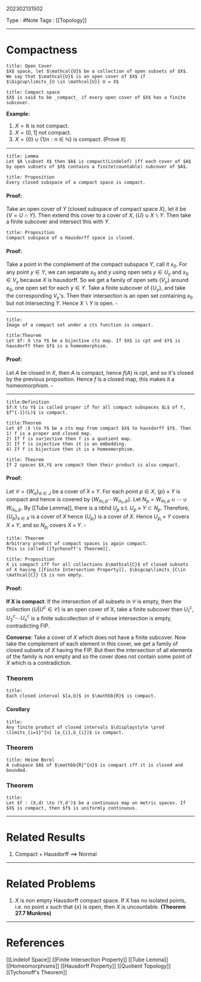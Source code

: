 202302131502

Type : #Note
Tags : [[Topology]]

---
# Compactness
```ad-note
title: Open Cover
$X$ space, let $\mathcal{U}$ be a collection of open subsets of $X$. We say that $\mathcal{U}$ is an open cover of $X$ if $\bigcup\limits_{U \in \mathcal{U}} U = X$ 
```

```ad-note
title: Compact space
$X$ is said to be _compact_ if every open cover of $X$ has a finite subcover.
```
**Example:**
1) $X  = \mathbb{R}$ is not compact.
2) $X = (0,1]$ not compact.
3) $X = \{0\} \cup \{1/n: n \in \mathbb{N}\}$ is compact. (Prove it)

---

```ad-note
title: Lemma
Let $A \subset X$ then $A$ is compact(Lindelof) iff each cover of $A$ by open subsets of $X$ contains a finite(countable) subcover of $A$.
```

```ad-note
title: Proposition
Every closed subspace of a compact space is compact.
```
#### Proof:
Take an open cover of $Y$ (closed subspace of compact space $X$), let it be $\{V = U \cap Y\}$. Then extend this cover to a cover of $X$, $\{U\}\cup X\backslash Y$. Then take a finite subcover and intersect this with $Y$.

```ad-note
title: Proposition
Compact subspace of a Hausdorff space is closed.
```
#### Proof:
Take a point in the complement of the compact subspace $Y$, call it $x_0$. For any point $y \in Y$, we can separate $x_0$ and $y$ using open sets $y \in U_y$ and $x_0 \in V_y$ because $X$ is hausdorff. So we get a family of open sets $\{V_y\}$ around $x_0$, one open set for each $y \in Y$. Take a finite subcover of $\{U_y\}$, and take the corresponding $V_y$'s. Then their intersection is an open set containing $x_0$ but not intersecting $Y$. Hence $X \backslash Y$ is open. $\square$ 

---

```ad-note
title:
Image of a compact set under a cts function is compact.
```

```ad-note
title:Theorem
Let $f: X \to Y$ be a bijective cts map. If $X$ is cpt and $Y$ is hausdorff then $f$ is a homeomorphism.
```
#### Proof:
Let $A$ be closed in $X$, then $A$ is compact, hence $f(A)$ is cpt, and so it's closed by the previous proposition.
Hence $f$ is a closed map, this makes it a homeomorphism. $\square$

---
```ad-note
title:Definition
$f:X \to Y$ is called proper if for all compact subspaces $L$ of Y, $f^{-1}(L)$ is compact.
```

```ad-note
title:Theorem
Let $f :X \to Y$ be a cts map from compact $X$ to hausdorff $Y$. Then
1) f is a proper and closed map.
2) If f is surjective then f is a quotient map.
3) If f is injective then it is an embedding.
4) If f is bijective then it is a homeomorphism.
```

```ad-note
title: Theorem
If 2 spaces $X,Y$ are compact then their product is also compact.
```

#### Proof:
Let $\mathcal{C} = \{W_\alpha\}_{\alpha\in J}$ be a cover of $X \times Y$. For each point $p \in X$, $\{p\} \times Y$ is compact and hence is covered by $\{W_{\alpha_1,p} \cdots W_{\alpha_n,p}\}$.
Let $N_p = W_{\alpha_1,p} \cup \cdots \cup W_{\alpha_n,p}$.
By [[Tube Lemma]], there is a nbhd $U_p$ s.t. $U_p \times Y \subset N_p$.
Therefore, $\{U_p\}_{x \in X}$ is a cover of $X$ hence $\{U_{p_i}\}$ is a cover of $X$. Hence $U_{p_i} \times Y$ covers $X\times Y$, and so $N_{p_i}$ covers $X\times Y$. $\square$

```ad-note
title: Theorem
Arbitrary product of compact spaces is again compact.
This is called [[Tychonoff's Theorem]].
```

```ad-note
title: Proposition
X is compact iff for all collections $\mathcal{C}$ of closed subsets of X having [[Finite Intersection Property]], $\bigcap\limits_{C\in \mathcal{C}} C$ is non empty.
```
#### Proof:
**If X is compact**:
If the intersection of all subsets in $\mathcal{C}$ is empty, then the collection $\{U | U^c \in \mathcal{C}\}$ is an open cover of X, take a finite subcover then $U_1^c, U_2^c \cdots U_n^c$ is a finite subcollection of $\mathcal{C}$ whose intersection is empty, contradicting FIP.

**Converse**:
Take a cover of $X$ which does not have a finite subcover. Now take the complement of each element in this cover, we get a family of closed subsets of $X$ having the FIP. But then the intersection of all elements of the family is non empty and so the cover does not contain some point of $X$ which is a contradiction.

### Theorem
```ad-note
title:
Each closed interval $[a,b]$ in $\mathbb{R}$ is compact.
```

#### Corollary
```ad-note
title:
Any finite product of closed intervals $\displaystyle \prod \limits_{i=1}^{n} [a_{i},b_{i}]$ is compact.
```

### Theorem
```ad-note
title: Heine Borel
A subspace $A$ of $\mathbb{R}^{n}$ is compact iff it is closed and bounded.
```

### Theorem
```ad-note
title:
Let $f : (X,d) \to (Y,d')$ be a continuous map on metric spaces. If $X$ is compact, then $f$ is uniformly continuous.
```


---
# Related Results
1) Compact + Hausdorff $\implies$ Normal


---
# Related Problems
1. $X$ is non empty Hausdorff compact space. If $X$ has no isolated points, i.e. no point $x$ such that $\{ x \}$ is open, then $X$ is uncountable. **(Theorem 27.7 Munkres)**

---
# References
[[Lindelof Space]]
[[Finite Intersection Property]]
[[Tube Lemma]]
[[Homeomorphisms]]
[[Hausdorff Property]]
[[Quotient Topology]]
[[Tychonoff's Theorem]]
